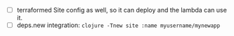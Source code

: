 - [ ] terraformed Site config as well, so it can deploy and the lambda can use it.
- [ ] deps.new integration: `clojure -Tnew site :name myusername/mynewapp`
